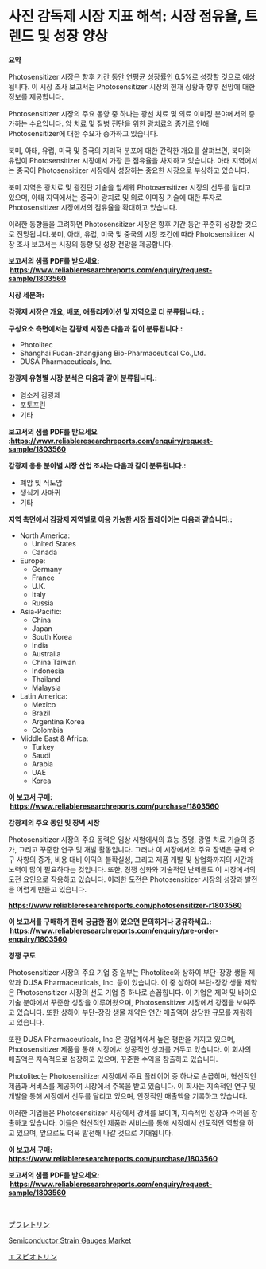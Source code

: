 <p><h1>사진 감독제 시장 지표 해석: 시장 점유율, 트렌드 및 성장 양상</h1></p><p><strong>요약</strong></p>
<p><p>Photosensitizer 시장은 향후 기간 동안 연평균 성장률인 6.5%로 성장할 것으로 예상됩니다. 이 시장 조사 보고서는 Photosensitizer 시장의 현재 상황과 향후 전망에 대한 정보를 제공합니다.</p><p>Photosensitizer 시장의 주요 동향 중 하나는 광선 치료 및 의료 이미징 분야에서의 증가하는 수요입니다. 암 치료 및 질병 진단을 위한 광치료의 증가로 인해 Photosensitizer에 대한 수요가 증가하고 있습니다.</p><p>북미, 아태, 유럽, 미국 및 중국의 지리적 분포에 대한 간략한 개요를 살펴보면, 북미와 유럽이 Photosensitizer 시장에서 가장 큰 점유율을 차지하고 있습니다. 아태 지역에서는 중국이 Photosensitizer 시장에서 성장하는 중요한 시장으로 부상하고 있습니다.</p><p>북미 지역은 광치료 및 광진단 기술을 앞세워 Photosensitizer 시장의 선두를 달리고 있으며, 아태 지역에서는 중국이 광치료 및 의료 이미징 기술에 대한 투자로 Photosensitizer 시장에서의 점유율을 확대하고 있습니다.</p><p>이러한 동향들을 고려하면 Photosensitizer 시장은 향후 기간 동안 꾸준히 성장할 것으로 전망됩니다.북미, 아태, 유럽, 미국 및 중국의 시장 조건에 따라 Photosensitizer 시장 조사 보고서는 시장의 동향 및 성장 전망을 제공합니다.</p></p>
<p><strong>보고서의 샘플 PDF를 받으세요: &nbsp;<a href="https://www.reliableresearchreports.com/enquiry/request-sample/1803560">https://www.reliableresearchreports.com/enquiry/request-sample/1803560</a></strong></p>
<p><strong>시장 세분화:</strong></p>
<p><strong> 감광제 시장은 개요, 배포, 애플리케이션 및 지역으로 더 분류됩니다. :</strong></p>
<p><strong>구성요소 측면에서는 감광제 시장은 다음과 같이 분류됩니다.:</strong></p>
<p><ul><li>Photolitec</li><li>Shanghai Fudan-zhangjiang Bio-Pharmaceutical Co.,Ltd.</li><li>DUSA Pharmaceuticals, Inc.</li></ul></p>
<p><strong> 감광제 유형별 시장 분석은 다음과 같이 분류됩니다.:</strong></p>
<p><ul><li>염소계 감광제</li><li>포토프린</li><li>기타</li></ul></p>
<p><strong>보고서의 샘플 PDF를 받으세요 :<a href="https://www.reliableresearchreports.com/enquiry/request-sample/1803560">https://www.reliableresearchreports.com/enquiry/request-sample/1803560</a></strong></p>
<p><strong> 감광제 응용 분야별 시장 산업 조사는 다음과 같이 분류됩니다.:</strong></p>
<p><ul><li>폐암 및 식도암</li><li>생식기 사마귀</li><li>기타</li></ul></p>
<p><strong>지역 측면에서 감광제 지역별로 이용 가능한 시장 플레이어는 다음과 같습니다.:</strong></p>
<p><ul>
    <li>
        North America:
        <ul>
            <li>United States</li>
            <li>Canada</li>
        </ul>
    </li>
    <li>
        Europe:
        <ul>
            <li>Germany</li>
            <li>France</li>
            <li>U.K.</li>
            <li>Italy</li>
            <li>Russia</li>
        </ul>
    </li>
    <li>
        Asia-Pacific:
        <ul>
            <li>China</li>
            <li>Japan</li>
            <li>South Korea</li>
            <li>India</li>
            <li>Australia</li>
            <li>China Taiwan</li>
            <li>Indonesia</li>
            <li>Thailand</li>
            <li>Malaysia</li>
        </ul>
    </li>
    <li>
        Latin America:
        <ul>
            <li>Mexico</li>
            <li>Brazil</li>
            <li>Argentina Korea</li>
            <li>Colombia</li>
        </ul>
    </li>
    <li>
        Middle East & Africa:
        <ul>
            <li>Turkey</li>
            <li>Saudi</li>
            <li>Arabia</li>
            <li>UAE</li>
            <li>Korea</li>
        </ul>
    </li>
    </ul></p>
<p><strong>이 보고서 구매: &nbsp;<a href="https://www.reliableresearchreports.com/purchase/1803560">https://www.reliableresearchreports.com/purchase/1803560</a></strong></p>
<p><strong>감광제의 주요 동인 및 장벽 시장</strong></p>
<p><p>Photosensitizer 시장의 주요 동력은 임상 시험에서의 효능 증명, 광열 치료 기술의 증가, 그리고 꾸준한 연구 및 개발 활동입니다. 그러나 이 시장에서의 주요 장벽은 규제 요구 사항의 증가, 비용 대비 이익의 불확실성, 그리고 제품 개발 및 상업화까지의 시간과 노력이 많이 필요하다는 것입니다. 또한, 경쟁 심화와 기술적인 난제들도 이 시장에서의 도전 요인으로 작용하고 있습니다. 이러한 도전은 Photosensitizer 시장의 성장과 발전을 어렵게 만들고 있습니다.</p></p>
<p><strong><a href="https://www.reliableresearchreports.com/photosensitizer-r1803560">https://www.reliableresearchreports.com/photosensitizer-r1803560</a></strong></p>
<p><strong>이 보고서를 구매하기 전에 궁금한 점이 있으면 문의하거나 공유하세요.: &nbsp;<a href="https://www.reliableresearchreports.com/enquiry/pre-order-enquiry/1803560">https://www.reliableresearchreports.com/enquiry/pre-order-enquiry/1803560</a></strong></p>
<p><strong>경쟁 구도</strong></p>
<p><p>Photosensitizer 시장의 주요 기업 중 일부는 Photolitec와 상하이 부단-장강 생물 제약과 DUSA Pharmaceuticals, Inc. 등이 있습니다. 이 중 상하이 부단-장강 생물 제약은 Photosensitizer 시장의 선도 기업 중 하나로 손꼽힙니다. 이 기업은 제약 및 바이오 기술 분야에서 꾸준한 성장을 이루어왔으며, Photosensitizer 시장에서 강점을 보여주고 있습니다. 또한 상하이 부단-장강 생물 제약은 연간 매출액이 상당한 규모를 자랑하고 있습니다.</p><p>또한 DUSA Pharmaceuticals, Inc.은 광업계에서 높은 평판을 가지고 있으며, Photosensitizer 제품을 통해 시장에서 성공적인 성과를 거두고 있습니다. 이 회사의 매출액은 지속적으로 성장하고 있으며, 꾸준한 수익을 창출하고 있습니다.</p><p>Photolitec는 Photosensitizer 시장에서 주요 플레이어 중 하나로 손꼽히며, 혁신적인 제품과 서비스를 제공하여 시장에서 주목을 받고 있습니다. 이 회사는 지속적인 연구 및 개발을 통해 시장에서 선두를 달리고 있으며, 안정적인 매출액을 기록하고 있습니다.</p><p>이러한 기업들은 Photosensitizer 시장에서 강세를 보이며, 지속적인 성장과 수익을 창출하고 있습니다. 이들은 혁신적인 제품과 서비스를 통해 시장에서 선도적인 역할을 하고 있으며, 앞으로도 더욱 발전해 나갈 것으로 기대됩니다.</p></p>
<p><strong>이 보고서 구매: &nbsp; <a href="https://www.reliableresearchreports.com/purchase/1803560">https://www.reliableresearchreports.com/purchase/1803560</a></strong></p>
<p><strong>보고서의 샘플 PDF를 받으세요: &nbsp;<a href="https://www.reliableresearchreports.com/enquiry/request-sample/1803560">https://www.reliableresearchreports.com/enquiry/request-sample/1803560</a></strong><strong></strong></p>
<p>&nbsp;</p>
<p><p><a href="https://github.com/CloydAbbott2023/Market-Research-Report-List-1/blob/main/453849526121.md">プラレトリン</a></p><p><a href="https://simplistic-meeting-7ee.notion.site/Semiconductor-Strain-Gauges-Market-Insights-into-Market-CAGR-Market-Trends-and-Growth-Strategies-6ce59114b75046e7a0dcac2d727d33ce">Semiconductor Strain Gauges Market</a></p><p><a href="https://github.com/AaronVargas43/Market-Research-Report-List-1/blob/main/307801726120.md">エスビオトリン</a></p></p>